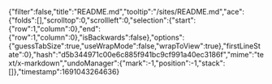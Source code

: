 {"filter":false,"title":"README.md","tooltip":"/sites/README.md","ace":{"folds":[],"scrolltop":0,"scrollleft":0,"selection":{"start":{"row":1,"column":0},"end":{"row":1,"column":0},"isBackwards":false},"options":{"guessTabSize":true,"useWrapMode":false,"wrapToView":true},"firstLineState":0},"hash":"d5b344971c00e6c885f941bc9cf991a40ec3186f","mime":"text/x-markdown","undoManager":{"mark":-1,"position":-1,"stack":[]},"timestamp":1691043264636}